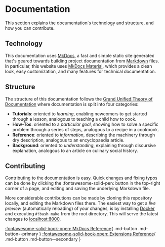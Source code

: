 # Documentation
This section explains the documentation's technology and structure, and how you can contribute.


## Technology
This documentation uses [MkDocs](https://www.mkdocs.org/), a fast and simple static site generated that's geared towards building project documentation from [Markdown](https://daringfireball.net/projects/markdown/) files. In particular, this website uses [MkDocs Material](https://squidfunk.github.io/mkdocs-material/), which provides a clean look, easy customization, and many features for technical documentation.


## Structure
The structure of this documentation follows the [Grand Unified Theory of Documentation](https://documentation.divio.com/) where documentation is split into four categories:

* **Tutorials**: oriented to *learning*, enabling newcomers to get started through a lesson, analogous to teaching a child how to cook.
* **How-Tos**: oriented to a *particular goal*, showing how to solve a specific problem through a series of steps, analogous to a recipe in a cookbook.
* **Reference**: oriented to *information*, describing the machinery through dry description, analogous to an encyclopaedia article.
* **Background**: oriented to *understanding*, explaining through discursive explanation, analogous to an article on culinary social history.


## Contributing
Contributing to the documentation is easy. Quick changes and fixing typos can be done by clicking the :fontawesome-solid-pen: button in the top-right corner of a page, and editing and saving the underlying Markdown file.

More considerable contributions can be made by cloning this repository locally, and editing the Markdown files there. The easiest way to get a _live preview_ (automatically reloading) of your changes, is by installing [Docker](https://www.docker.com/) and executing `#!bash make` from the root directory. This will serve the latest changes to [localhost:8000](http://localhost:8000/).

[:fontawesome-solid-book-open: MkDocs Reference](https://squidfunk.github.io/mkdocs-material/reference/abbreviations/){ .md-button .md-button--primary }
[:fontawesome-solid-book-open: Extensions Reference](https://facelessuser.github.io/pymdown-extensions/extensions/arithmatex/){ .md-button .md-button--secondary }
